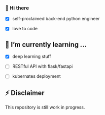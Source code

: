 ### 👋 Hi there 

- [x] self-proclaimed back-end python engineer
- [x] love to code



## 🌱 I’m currently learning ...

- [x] deep learning stuff
- [ ] RESTful API with flask/fastapi
- [ ] kubernates deployment


## ⚡ Disclaimer

This repository is still work in progress.


<!--
**knabenphysik/knabenphysik** is a ✨ _special_ ✨ repository because its `README.md` (this file) appears on your GitHub profile.

Here are some ideas to get you started:

- 🔭 I’m currently working on ...
- 🌱 I’m currently learning ...
- 👯 I’m looking to collaborate on ...
- 🤔 I’m looking for help with ...
- 💬 Ask me about ...
- 📫 How to reach me: ...
- 😄 Pronouns: ...
- ⚡ Fun fact: ...
-->
